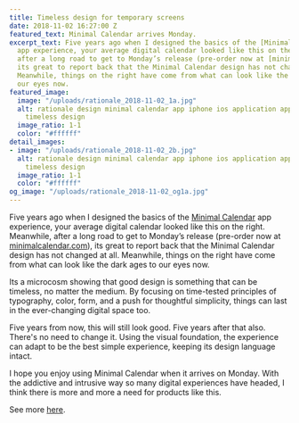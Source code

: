 ```yaml
---
title: Timeless design for temporary screens
date: 2018-11-02 16:27:00 Z
featured_text: Minimal Calendar arrives Monday.
excerpt_text: Five years ago when I designed the basics of the [Minimal Calendar](http://minimalcalendar.com)
  app experience, your average digital calendar looked like this on the right. Meanwhile,
  after a long road to get to Monday’s release (pre-order now at [minimalcalendar.com](http://minimalcalendar.com)!),
  its great to report back that the Minimal Calendar design has not changed at all.
  Meanwhile, things on the right have come from what can look like the dark ages to
  our eyes now.
featured_image:
  image: "/uploads/rationale_2018-11-02_1a.jpg"
  alt: rationale design minimal calendar app iphone ios application app less but better
    timeless design
  image_ratio: 1-1
  color: "#ffffff"
detail_images:
- image: "/uploads/rationale_2018-11-02_2b.jpg"
  alt: rationale design minimal calendar app iphone ios application app less but better
    timeless design
  image_ratio: 1-1
  color: "#ffffff"
og_image: "/uploads/rationale_2018-11-02_og1a.jpg"
---
```


Five years ago when I designed the basics of the [Minimal Calendar](http://minimalcalendar.com) app experience, your average digital calendar looked like this on the right. Meanwhile, after a long road to get to Monday’s release (pre-order now at [minimalcalendar.com](http://minimalcalendar.com)), its great to report back that the Minimal Calendar design has not changed at all. Meanwhile, things on the right have come from what can look like the dark ages to our eyes now.

Its a microcosm showing that good design is something that can be timeless, no matter the medium. By focusing on time-tested principles of typography, color, form, and a push for thoughtful simplicity, things can last in the ever-changing digital space too.

Five years from now, this will still look good. Five years after that also. There's no need to change it. Using the visual foundation, the experience can adapt to be the best simple experience, keeping its design language intact.

I hope you enjoy using Minimal Calendar when it arrives on Monday. With the addictive and intrusive way so many digital experiences have headed, I think there is more and more a need for products like this.

See more [here](https://rationale-design.com/our-work/minimal-calendar/).